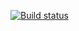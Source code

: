 [![Build status](https://ci.appveyor.com/api/projects/status/be6eqlo4saejm6h7?svg=true)](https://ci.appveyor.com/project/AnastasiyaSergeichik/postman-echo)